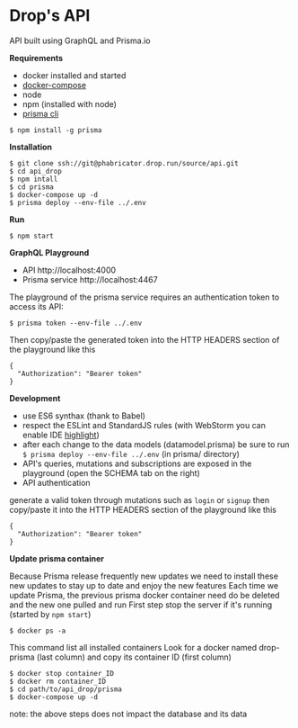 # Drop's API
API built using GraphQL and Prisma.io

**Requirements**
 - docker installed and started
 - [docker-compose](https://docs.docker.com/compose/install/)
 - node
 - npm (installed with node)
 - [prisma cli](https://www.prisma.io/docs/prisma-cli-and-configuration/using-the-prisma-cli-alx4/)
```
$ npm install -g prisma
```

**Installation**
```
$ git clone ssh://git@phabricator.drop.run/source/api.git
$ cd api_drop
$ npm intall
$ cd prisma
$ docker-compose up -d
$ prisma deploy --env-file ../.env
```

**Run**
```
$ npm start
```

**GraphQL Playground**
 - API http://localhost:4000
 - Prisma service http://localhost:4467

The playground of the prisma service requires an authentication token to access its API:
```
$ prisma token --env-file ../.env
```
Then copy/paste the generated token into the HTTP HEADERS section of the playground like this
```
{
  "Authorization": "Bearer token"
}
```

**Development**
 - use ES6 synthax (thank to Babel)
 - respect the ESLint and StandardJS rules (with WebStorm you can enable IDE [highlight](https://www.jetbrains.com/help/webstorm/eslint.html))
 - after each change to the data models (datamodel.prisma) be sure to run `$ prisma deploy --env-file ../.env` (in prisma/ directory)
 - API's queries, mutations and subscriptions are exposed in the playground (open the SCHEMA tab on the right)
 - API authentication

generate a valid token through mutations such as `login` or `signup` then copy/paste it into the HTTP HEADERS section of the playground like this
```
{
  "Authorization": "Bearer token"
}
```

**Update prisma container**

Because Prisma release frequently new updates we need to install these new updates to stay up to date and enjoy the new features
Each time we update Prisma, the previous prisma docker container need do be deleted and the new one pulled and run
First step stop the server if it's running (started by `npm start`)
```
$ docker ps -a
```
This command list all installed containers
Look for a docker named drop-prisma (last column) and copy its container ID (first column)
```
$ docker stop container_ID
$ docker rm container_ID
$ cd path/to/api_drop/prisma
$ docker-compose up -d
```

note: the above steps does not impact the database and its data
